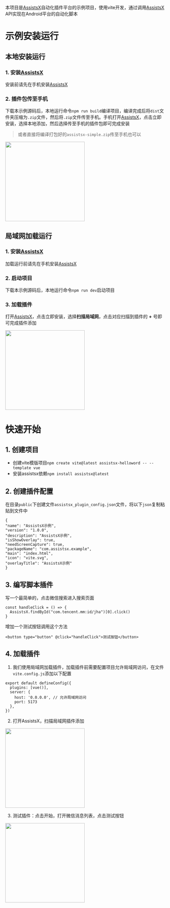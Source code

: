 本项目是[AssistsX](https://www.pgyer.com/SqGaCx8C)自动化插件平台的示例项目，使用vite开发，通过调用[AssistsX](https://www.pgyer.com/SqGaCx8C) API实现在Android平台的自动化脚本

# 示例安装运行

## 本地安装运行

### 1. 安装[AssistsX](https://www.pgyer.com/SqGaCx8C)

安装前请先在手机安装[AssistsX](https://www.pgyer.com/SqGaCx8C)

### 2. 插件包传至手机

下载本示例源码后，本地运行命令`npm run build`编译项目，编译完成后将`dist`文件夹压缩为`.zip`文件，然后将`.zip`文件传至手机。手机打开[AssistsX](https://www.pgyer.com/SqGaCx8C)，点击立即安装，选择本地添加，然后选择传至手机的插件包即可完成安装

> 或者直接将编译打包好的`assistsx-simple.zip`传至手机也可以


<img src="https://github.com/user-attachments/assets/7dc27910-be61-473b-8900-f09c16ca5f46" width="250">

## 局域网加载运行

### 1. 安装[AssistsX](https://www.pgyer.com/SqGaCx8C)

加载运行前请先在手机安装[AssistsX](https://www.pgyer.com/SqGaCx8C)

### 2. 启动项目

下载本示例源码后，本地运行命令`npm run dev`启动项目

### 3. 加载插件

打开[AssistsX](https://www.pgyer.com/SqGaCx8C)，点击立即安装，选择**扫描局域网**，点击对应扫描到插件的 **+** 号即可完成插件添加

<img src="https://github.com/user-attachments/assets/d0f24763-266e-4e3c-bd64-a63be9e6c68c" width="250"/>

# 快速开始
## 1. 创建项目
- 创建vite模版项目`npm create vite@latest assistsx-helloword -- --template vue`
- 安装assistsx依赖`npm install assistsx@latest`
## 2. 创建插件配置
在目录`public`下创建文件`assistsx_plugin_config.json`文件，将以下`json`复制粘贴到文件中
```
{
"name": "AssistsX示例",
"version": "1.0.0",
"description": "AssistsX示例",
"isShowOverlay": true,
"needScreenCapture": true,
"packageName": "com.assistsx.example",
"main": "index.html",
"icon": "vite.svg",
"overlayTitle": "AssistsX示例"
}
```
## 3. 编写脚本插件
写一个最简单的，点击微信搜索进入搜索页面
```agsl
const handleClick = () => {
  AssistsX.findById("com.tencent.mm:id/jha")[0].click()
}
```

增加一个测试按钮调用这个方法
```agsl
<button type="button" @click="handleClick">测试按钮</button>
```

## 4. 加载插件
1. 我们使用局域网加载插件，加载插件前需要配置项目允许局域网访问，在文件`vite.config.js`添加以下配置
```
export default defineConfig({
  plugins: [vue()],
  server: {
    host: '0.0.0.0', // 允许局域网访问
    port: 5173
  },
})
```
2. 打开AssistsX，扫描局域网插件添加

<img src="https://github.com/user-attachments/assets/d0f24763-266e-4e3c-bd64-a63be9e6c68c" width="250"/>

3. 测试插件：点击开始，打开微信消息列表，点击测试按钮

<img src="https://github.com/user-attachments/assets/e6e59149-ed78-42de-81a7-c3476b5472e6" width="250"/>
